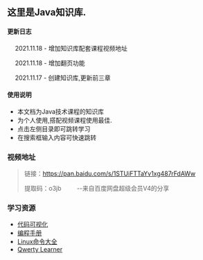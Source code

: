 ## 这里是Java知识库.

#### 更新日志

 &emsp; 2021.11.18  -  增加知识库配套课程视频地址

 &emsp; 2021.11.18  -  增加翻页功能

 &emsp; 2021.11.17  -  创建知识库,更新前三章

#### 使用说明

- 本文档为Java技术课程的知识库
- 为个人使用,搭配视频课程使用最佳.
- 点击左侧目录即可跳转学习
- 在搜索框输入内容可快速跳转

### 视频地址

> 链接：https://pan.baidu.com/s/1STUiFTTaYv1xg487rFdAWw
> 
>  提取码：o3jb 
>  &emsp; &emsp;--来自百度网盘超级会员V4的分享

### 学习资源

- [代码可视化](https://pythontutor.com/visualize.html#mode=edit)
- [编程手册](https://devdocs.io/)
- [Linux命令大全](https://man.linuxde.net/)
- [Qwerty Learner](https://qwerty.kaiyi.cool/)